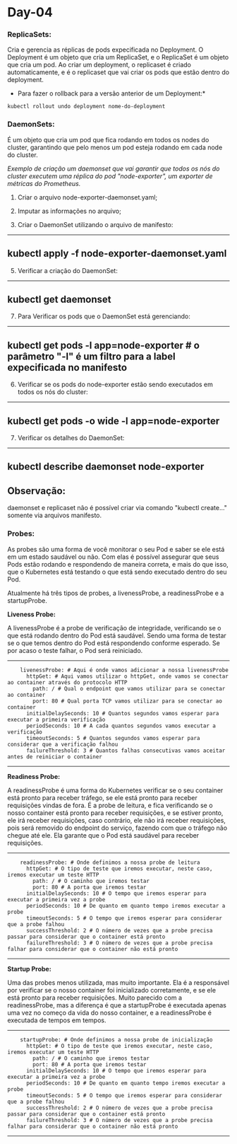 # Day-04

### ReplicaSets:

Cria e gerencia as réplicas de pods expecificada no Deployment. O Deployment é um objeto que cria um ReplicaSet, e o ReplicaSet é um objeto que cria um pod.
Ao criar um deployment, o replicaset é criado automaticamente, e é o replicaset que vai criar os pods que estão dentro do deployment.

* Para fazer o rollback para a versão anterior de um Deployment:*
```
kubectl rollout undo deployment nome-do-deployment
```

### DaemonSets:

É um objeto que cria um pod que fica rodando em todos os nodes do cluster, garantindo que pelo menos um pod esteja rodando em cada node do cluster.

*Exemplo de criação um daemonset que vai garantir que todos os nós do cluster executem uma réplica do pod "node-exporter", um exporter de métricas do Prometheus.*

1. Criar o arquivo node-exporter-daemonset.yaml;

2. Imputar as informações no arquivo;

3. Criar o DaemonSet utilizando o arquivo de manifesto:
---
kubectl apply -f node-exporter-daemonset.yaml
---

5. Verificar a criação do DaemonSet:
---
kubectl get daemonset
---

7. Para Verificar os pods que o DaemonSet está gerenciando:
---
kubectl get pods -l app=node-exporter # o parâmetro "-l" é um filtro para a label expecificada no manifesto 
---

6. Verificar se os pods do node-exporter estão sendo executados em todos os nós do cluster:
---
kubectl get pods -o wide -l app=node-exporter
---

7. Verificar os detalhes do DaemonSet:
   
---
kubectl describe daemonset node-exporter
---


## Observação:
daemonset e replicaset não é possível criar via comando "kubectl create..." somente via arquivos manifesto.


### Probes:

As probes são uma forma de você monitorar o seu Pod e saber se ele está em um estado saudável ou não. 
Com elas é possível assegurar que seus Pods estão rodando e respondendo de maneira correta, e mais do que isso, que o Kubernetes está testando o que está sendo executado dentro do seu Pod.

Atualmente há três tipos de probes, a livenessProbe, a readinessProbe e a startupProbe. 

**Liveness Probe:**

A livenessProbe é a probe de verificação de integridade, verificando se o que está rodando dentro do Pod está saudável. Sendo uma forma de testar se o que temos dentro do Pod está respondendo conforme esperado. Se por acaso o teste falhar, o Pod será reiniciado.

---
        livenessProbe: # Aqui é onde vamos adicionar a nossa livenessProbe
          httpGet: # Aqui vamos utilizar o httpGet, onde vamos se conectar ao container através do protocolo HTTP
            path: / # Qual o endpoint que vamos utilizar para se conectar ao container
            port: 80 # Qual porta TCP vamos utilizar para se conectar ao container
          initialDelaySeconds: 10 # Quantos segundos vamos esperar para executar a primeira verificação
          periodSeconds: 10 # A cada quantos segundos vamos executar a verificação
          timeoutSeconds: 5 # Quantos segundos vamos esperar para considerar que a verificação falhou
          failureThreshold: 3 # Quantos falhas consecutivas vamos aceitar antes de reiniciar o container
---

**Readiness Probe:**

A readinessProbe é uma forma do Kubernetes verificar se o seu container está pronto para receber tráfego, se ele está pronto para receber requisições vindas de fora.
É a probe de leitura, e fica verificando se o nosso container está pronto para receber requisições, e se estiver pronto, ele irá receber requisições, caso contrário, ele não irá receber requisições, pois será removido do endpoint do serviço, fazendo com que o tráfego não chegue até ele. Ela garante que o Pod está saudável para receber requisições.


---
        readinessProbe: # Onde definimos a nossa probe de leitura
          httpGet: # O tipo de teste que iremos executar, neste caso, iremos executar um teste HTTP
            path: / # O caminho que iremos testar
            port: 80 # A porta que iremos testar
          initialDelaySeconds: 10 # O tempo que iremos esperar para executar a primeira vez a probe
          periodSeconds: 10 # De quanto em quanto tempo iremos executar a probe
          timeoutSeconds: 5 # O tempo que iremos esperar para considerar que a probe falhou
          successThreshold: 2 # O número de vezes que a probe precisa passar para considerar que o container está pronto
          failureThreshold: 3 # O número de vezes que a probe precisa falhar para considerar que o container não está pronto
---


**Startup Probe:**

Uma das probes menos utilizada, mas muito importante. Ela é a responsável por verificar se o nosso container foi inicializado corretamente, e se ele está pronto para receber requisições.
Muito parecido com a readinessProbe, mas a diferença é que a startupProbe é executada apenas uma vez no começo da vida do nosso container, e a readinessProbe é executada de tempos em tempos.

---
        startupProbe: # Onde definimos a nossa probe de inicialização
          httpGet: # O tipo de teste que iremos executar, neste caso, iremos executar um teste HTTP
            path: / # O caminho que iremos testar
            port: 80 # A porta que iremos testar
          initialDelaySeconds: 10 # O tempo que iremos esperar para executar a primeira vez a probe
          periodSeconds: 10 # De quanto em quanto tempo iremos executar a probe
          timeoutSeconds: 5 # O tempo que iremos esperar para considerar que a probe falhou
          successThreshold: 2 # O número de vezes que a probe precisa passar para considerar que o container está pronto
          failureThreshold: 3 # O número de vezes que a probe precisa falhar para considerar que o container não está pronto
---

